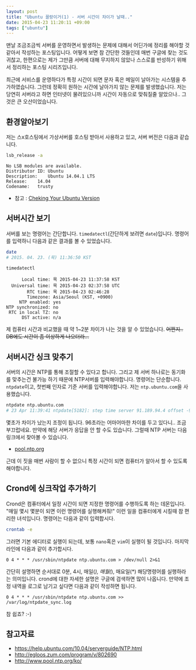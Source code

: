```yaml
---
layout: post
title: "Ubuntu 꼴랑이거(1) - 서버 시간이 차이가 날때.."
date: 2015-04-23 11:20:11 +09:00
tags: ["ubuntu"]
---
```


맨날 조금조금씩 서버를 운영하면서 발생하는 문제에 대해서 어딘가에 정리를 해야할 것 같아서 작성하는
포스팅입니다. 어떻게 보면 참 간단한 것들인데 매번 구글에 찾는 것도 귀찮고, 한편으로는 제가 그만큼
서버에 대해 무지하지 않았나 스스로를 반성하기 위해서 정리하는 포스팅 시리즈입니다.

최근에 서비스를 운영하다가 특정 시간이 되면 문자 혹은 메일이 날아가는 시스템을 추가하였습니다.
그런데 정확히 원하는 시간에 날아가지 않는 문제를 발생했습니다. 저는 당연히 서버라고 하면 인터넷이
물려있으니까 시간이 자동으로 맞춰질줄 알았으나.. 그것은 큰 오산이었습니다.

## 환경알아보기

저는 스x호스팅에서 가상서버를 호스팅 받아서 사용하고 있고, 서버 버전은 다음과 같습니다.

```bash
lsb_release -a
```

```
No LSB modules are available.
Distributor ID:	Ubuntu
Description:	Ubuntu 14.04.1 LTS
Release:	14.04
Codename:	trusty
```

- 참고 : [Cheking Your Ubuntu Version](https://help.ubuntu.com/community/CheckingYourUbuntuVersion)

## 서버시간 보기

서버를 보는 명령어는 간단합니다. `timedatectl`(간단하게 보려면 `date`)입니다. 명령어를 입력하니
다음과 같은 결과를 볼 수 있었습니다.

```bash
date
# 2015. 04. 23. (목) 11:36:50 KST
```

```bash
timedatectl
```

```
      Local time: 목 2015-04-23 11:37:58 KST
  Universal time: 목 2015-04-23 02:37:58 UTC
        RTC time: 목 2015-04-23 02:46:28
        Timezone: Asia/Seoul (KST, +0900)
     NTP enabled: yes
NTP synchronized: no
 RTC in local TZ: no
      DST active: n/a
```

제 컴퓨터 시간과 비교했을 때 약 1~2분 차이가 나는 것을 알 수 있었습니다. ~~어쩐지.. DB에도 시간이
좀 이상하게 나오더라...~~

## 서버시간 싱크 맞추기

서버의 시간은 NTP를 통해 조절할 수 있다고 합니다. 그리고 제 서버 하나로는 동기화를 맞추는건 불가능
하기 때문에 NTP서버를 입력해야합니다. 명령어는 단순합니다. `ntpdate`이고, 첫번째 인자로 기준
서버를 입력해야합니다. 저는 `ntp.ubuntu.com`을 사용했습니다.

```bash
ntpdate ntp.ubuntu.com
# 23 Apr 11:39:41 ntpdate[5182]: step time server 91.189.94.4 offset -96.781137 sec
```

몇초가 차이가 났는지 조정이 됩니다. 96초라는 어마어마한 차이를 두고 있다니.. 조금 부끄럽네요.
만약에 해당 서버가 응답을 안 할 수도 있습니다. 그럴때 NTP 서버는 다음 링크에서 찾아볼 수 있습니다.

- [pool.ntp.org](http://www.pool.ntp.org)

근데 이 짓을 매번 사람이 할 수 없으니 특정 시간이 되면 컴퓨터가 알아서 할 수 있도록 해야합니다.

## Crond에 싱크작업 추가하기

Crond은 컴퓨터에서 일정 시간이 되면 지정한 명령어를 수행하도록 하는 데몬입니다. "매일 몇시 몇분이
되면 이런 명령어를 실행해켜줘!" 이런 일을 컴퓨터에게 시킬때 참 편리한 녀석입니다. 명령어는 다음과
같이 입력합시다.

```bash
crontab -e
```

그러면 기본 에디터로 실행이 되는데, 보통 `nano`혹은 `vim`이 실행이 될 것입니다. 마지막 라인에
다음과 같이 추가합시다.

```
0 4 * * * /usr/sbin/ntpdate ntp.ubuntu.com > /dev/null 2>&1
```

간단히 설명하면 순서대로 0분, 4시, 매일(*), 매월(*), 매요일(*) 해당명령어를 실행하라는 의미입니다. 
crond에 대한 자세한 설명은 구글에 검색하면 많이 나옵니다. 만약에 조정 내역을 로그로 남기고 싶다면
다음과 같이 작성하면 됩니다.

```
0 4 * * * /usr/sbin/ntpdate ntp.ubuntu.com >> /var/log/ntpdate_sync.log
```

참 쉽죠? :-)

## 참고자료

- <https://help.ubuntu.com/10.04/serverguide/NTP.html>
- <http://egloos.zum.com/program/v/802690>
- <http://www.pool.ntp.org/ko/>
